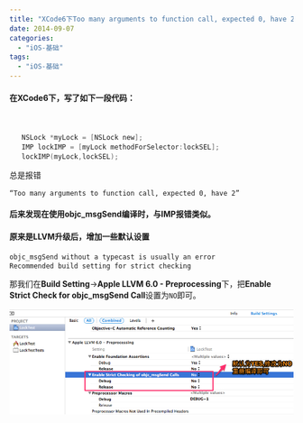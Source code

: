 ```yaml
---
title: "XCode6下Too many arguments to function call, expected 0, have 2解决办法"
date: 2014-09-07
categories:
  - "iOS-基础"
tags:
  - "iOS-基础"
---
```

<!--more-->

#### 在XCode6下，写了如下一段代码：
``` objective-c


   NSLock *myLock = [NSLock new];
   IMP lockIMP = [myLock methodForSelector:lockSEL];
   lockIMP(myLock,lockSEL);
```
总是报错

    “Too many arguments to function call, expected 0, have 2”

<!--more-->
#### 后来发现在使用objc_msgSend编译时，与IMP报错类似。
#### 原来是LLVM升级后，增加一些默认设置    
    objc_msgSend without a typecast is usually an error  
    Recommended build setting for strict checking

  那我们在**Build Setting**->**Apple LLVM 6.0 - Preprocessing**下，把**Enable Strict Check for objc_msgSend Call**设置为`NO`即可。
  
   ![image](/images/post/2014-09-07-xcode6-too-many-arguments-to-function-call-expected-0-have-2/xcode_build_error_process.png) 
